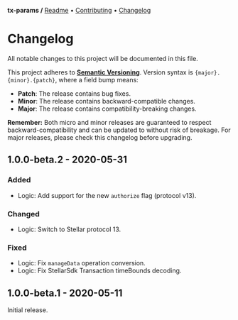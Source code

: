 **tx-params /**
[Readme](https://cosmic.plus/#view:js-tx-params)
• [Contributing](https://cosmic.plus/#view:js-tx-params/CONTRIBUTING)
• [Changelog](https://cosmic.plus/#view:js-tx-params/CHANGELOG)

# Changelog

All notable changes to this project will be documented in this file.

This project adheres to **[Semantic
Versioning](https://semver.org/spec/v2.0.0.html)**. Version syntax is
`{major}.{minor}.{patch}`, where a field bump means:

- **Patch**: The release contains bug fixes.
- **Minor**: The release contains backward-compatible changes.
- **Major**: The release contains compatibility-breaking changes.

**Remember:** Both micro and minor releases are guaranteed to respect
backward-compatibility and can be updated to without risk of breakage. For major
releases, please check this changelog before upgrading.

## 1.0.0-beta.2 - 2020-05-31

### Added

- Logic: Add support for the new `authorize` flag (protocol v13).

### Changed

- Logic: Switch to Stellar protocol 13.

### Fixed

- Logic: Fix `manageData` operation conversion.
- Logic: Fix StellarSdk Transaction timeBounds decoding.

## 1.0.0-beta.1 - 2020-05-11

Initial release.
